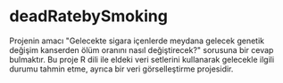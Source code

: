 # deadRatebySmoking
Projenin amacı "Gelecekte sigara içenlerde meydana gelecek genetik değişim kanserden ölüm oranını nasıl değiştirecek?" 
sorusuna bir cevap bulmaktır.
Bu proje R dili ile eldeki veri setlerini kullanarak gelecekle ilgili durumu tahmin etme, ayrıca bir veri görselleştirme projesidir.
